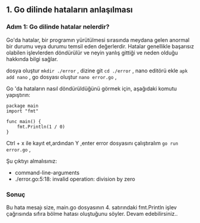 ## 1. Go dilinde hataların anlaşılması

### Adım 1: Go dilinde hatalar nelerdir?

Go'da hatalar, bir programın yürütülmesi sırasında meydana gelen anormal bir durumu veya durumu temsil eden değerlerdir. Hatalar genellikle başarısız olabilen işlevlerden döndürülür ve neyin yanlış gittiği ve neden olduğu hakkında bilgi sağlar.
 
dosya oluştur  ```mkdir ./error``` ,
dizine git  ```cd ./error``` ,
nano editörü ekle  ```apk add nano``` ,
go dosyası oluştur  ```nano error.go``` ,

Go 'da hataların nasıl döndürüldüğünü görmek için, aşağıdaki komutu yapıştırın:
```
package main
import "fmt"

func main() {
	fmt.Println(1 / 0)
}
```
Ctrl + x ile kayıt et,ardından Y ,enter
error dosyasını çalıştıralım ```go run error.go``` ,

Şu çıktıyı almalısınız:
-  command-line-arguments
- ./error.go:5:18: invalid operation: division by zero

### Sonuç

Bu hata mesajı size, main.go dosyasının 4. satırındaki fmt.Println işlev çağrısında sıfıra bölme hatası oluştuğunu söyler. Devam edebilirsiniz..